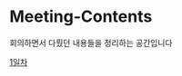 # Meeting-Contents
회의하면서 다뤘던 내용들을 정리하는 공간입니다

[1일차](https://github.com/Do-iT-WebProj/Meeting-Contents/tree/main/Day1)
